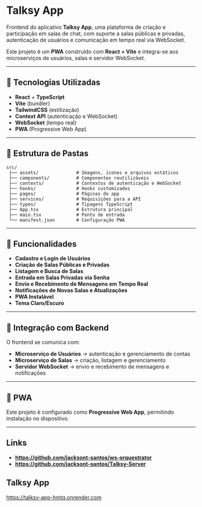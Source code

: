 
# Talksy App

Frontend do aplicativo **Talksy App**, uma plataforma de criação e participação em salas de chat, com suporte a salas públicas e privadas, autenticação de usuários e comunicação em tempo real via WebSocket.

Este projeto é um **PWA** construído com **React + Vite** e integra-se aos microserviços de usuários, salas e servidor WebSocket.

---

## 🚀 Tecnologias Utilizadas

- **React** + **TypeScript**
- **Vite** (bundler)
- **TailwindCSS** (estilização)
- **Context API** (autenticação e WebSocket)
- **WebSocket** (tempo real)
- **PWA** (Progressive Web App)

---

## 📂 Estrutura de Pastas

```
src/
 ├── assets/              # Imagens, ícones e arquivos estáticos
 ├── components/          # Componentes reutilizáveis
 ├── contexts/            # Contextos de autenticação e WebSocket
 ├── hooks/               # Hooks customizados
 ├── pages/               # Páginas do app
 ├── services/            # Requisições para a API
 ├── types/               # Tipagens TypeScript
 ├── App.tsx              # Estrutura principal
 ├── main.tsx             # Ponto de entrada
 └── manifest.json        # Configuração PWA
```

---

## 📡 Funcionalidades

- **Cadastro e Login de Usuários**
- **Criação de Salas Públicas e Privadas**
- **Listagem e Busca de Salas**
- **Entrada em Salas Privadas via Senha**
- **Envio e Recebimento de Mensagens em Tempo Real**
- **Notificações de Novas Salas e Atualizações**
- **PWA Instalável**
- **Tema Claro/Escuro**

---

## 🔌 Integração com Backend

O frontend se comunica com:

- **Microserviço de Usuários** → autenticação e gerenciamento de contas
- **Microserviço de Salas** → criação, listagem e gerenciamento
- **Servidor WebSocket** → envio e recebimento de mensagens e notificações

---

## 📱 PWA

Este projeto é configurado como **Progressive Web App**, permitindo instalação no dispositivo.

---

## Links

- **https://github.com/jacksont-santos/ws-orquestrator**
- **https://github.com/jacksont-santos/Talksy-Server**

## Talksy App

https://talksy-app-hmtq.onrender.com
